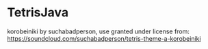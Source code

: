 # TetrisJava

korobeiniki by suchabadperson, use granted under license from:
https://soundcloud.com/suchabadperson/tetris-theme-a-korobeiniki
